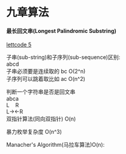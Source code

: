 # 九章算法

#### 最长回文串(Longest Palindromic Substring)

[lettcode 5](https://leetcode.cn/problems/longest-palindromic-substring/description/) <br/>

子串(sub-string)和子序列(sub-sequence)区别: <br/>
abcd <br/>
子串必须要是连续取的 bc O(2^n) <br/>
子序列可以跳着取比如 ac O(n^2)<br/>

判断一个字符串是否是回文串 <br/>
abca <br/>
L&nbsp;&nbsp;&nbsp;&nbsp;R <br/>
L-><-R<br/>
双指针算法(同向双指针) O(n)<br/>

暴力枚举复杂度 O(n^3) <br/>

Manacher's Algorithm(马拉车算法)O(n):<br/>
